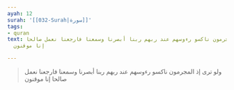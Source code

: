```yaml
---
ayah: 12
surah: '[[032-Surah|سورة]]'
tags:
- quran
text: ولو ترى إذ المجرمون ناكسو رءوسهم عند ربهم ربنا أبصرنا وسمعنا فارجعنا نعمل صالحا
  إنا موقنون

---
```

> ولو ترى إذ المجرمون ناكسو رءوسهم عند ربهم ربنا أبصرنا وسمعنا فارجعنا نعمل صالحا إنا موقنون
